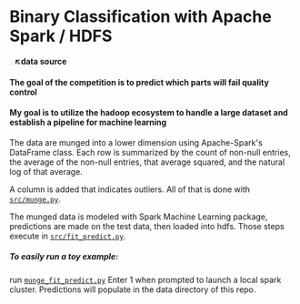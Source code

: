 # __Binary Classification with Apache Spark / HDFS__

[<img src="img/logo.png" style="width: 5px;"/>](https://www.kaggle.com/c/bosch-production-line-performance/data) __↖data source__

#### The goal of the competition is to predict which parts will fail quality control
#### My goal is to utilize the hadoop ecosystem to handle a large dataset and establish a pipeline for machine learning

The data are munged into a lower dimension using Apache-Spark's DataFrame class. Each row is summarized by the count of non-null entries, the average of the non-null entries, that average squared, and the natural log of that average.

A column is added that indicates outliers. All of that is done with [`src/munge.py`](src/munge.py).

The munged data is modeled with Spark Machine Learning package, predictions are made on the test data, then loaded into hdfs. Those steps execute in [`src/fit_predict.py`](src/fit_predict.py).

##### To easily run a toy example:
run [```munge_fit_predict.py```](src/munge_fit_predict.py)
Enter 1 when prompted to launch a local spark cluster. Predictions will populate in the data directory of this repo.
